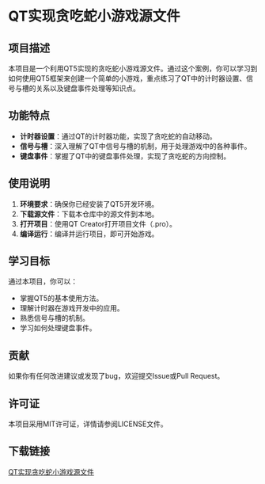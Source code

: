 # QT实现贪吃蛇小游戏源文件

## 项目描述

本项目是一个利用QT5实现的贪吃蛇小游戏源文件。通过这个案例，你可以学习到如何使用QT5框架来创建一个简单的小游戏，重点练习了QT中的计时器设置、信号与槽的关系以及键盘事件处理等知识点。

## 功能特点

- **计时器设置**：通过QT的计时器功能，实现了贪吃蛇的自动移动。
- **信号与槽**：深入理解了QT中信号与槽的机制，用于处理游戏中的各种事件。
- **键盘事件**：掌握了QT中的键盘事件处理，实现了贪吃蛇的方向控制。

## 使用说明

1. **环境要求**：确保你已经安装了QT5开发环境。
2. **下载源文件**：下载本仓库中的源文件到本地。
3. **打开项目**：使用QT Creator打开项目文件（.pro）。
4. **编译运行**：编译并运行项目，即可开始游戏。

## 学习目标

通过本项目，你可以：

- 掌握QT5的基本使用方法。
- 理解计时器在游戏开发中的应用。
- 熟悉信号与槽的机制。
- 学习如何处理键盘事件。

## 贡献

如果你有任何改进建议或发现了bug，欢迎提交Issue或Pull Request。

## 许可证

本项目采用MIT许可证，详情请参阅LICENSE文件。

## 下载链接

[QT实现贪吃蛇小游戏源文件](https://pan.quark.cn/s/705da6a2cd2c)